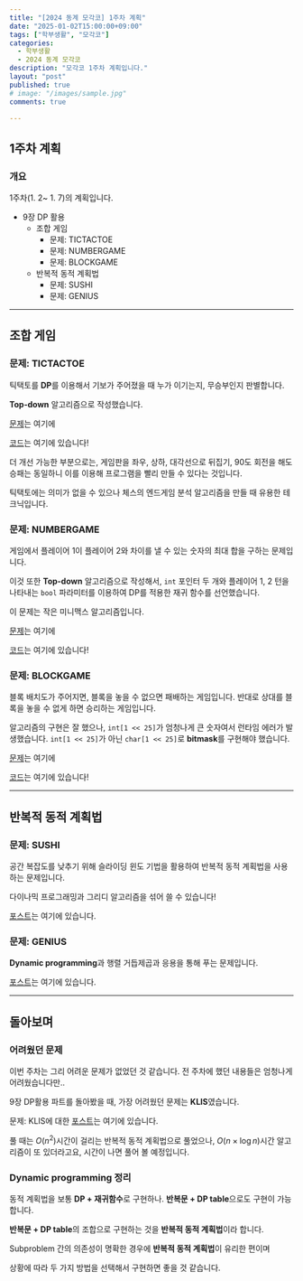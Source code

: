 ```yaml
---
title: "[2024 동계 모각코] 1주차 계획"
date: "2025-01-02T15:00:00+09:00"
tags: ["학부생활", "모각코"]
categories: 
  - 학부생활
  - 2024 동계 모각코
description: "모각코 1주차 계획입니다."
layout: "post"
published: true
# image: "/images/sample.jpg"
comments: true

---
```

## 1주차 계획
### 개요
1주차(1. 2~ 1. 7)의 계획입니다.
- 9장 DP 활용
  - 조합 게임
    - 문제: TICTACTOE
    - 문제: NUMBERGAME
    - 문제: BLOCKGAME
  - 반복적 동적 계획법
    - 문제: SUSHI
    - 문제: GENIUS

* * *

## 조합 게임
### 문제: TICTACTOE

틱택토를 **DP**를 이용해서 기보가 주어졌을 때 누가 이기는지, 무승부인지 판별합니다.

**Top-down** 알고리즘으로 작성했습니다.

[문제](https://algospot.com/judge/problem/read/TICTACTOE)는 여기에

[코드](https://github.com/sossos5989/algorithm/blob/main/algospot/tictactoe.cc)는 여기에 있습니다!

더 개선 가능한 부분으로는, 게임판을 좌우, 상하, 대각선으로 뒤집기, 90도 회전을 해도 승패는 동일하니 이를 이용해 프로그램을 빨리 만들 수 있다는 것입니다.

틱택토에는 의미가 없을 수 있으나 체스의 엔드게임 분석 알고리즘을 만들 때 유용한 테크닉입니다.

### 문제: NUMBERGAME

게임에서 플레이어 1이 플레이어 2와 차이를 낼 수 있는 숫자의 최대 합을 구하는 문제입니다.

이것 또한 **Top-down** 알고리즘으로 작성해서, ```int``` 포인터 두 개와 플레이어 1, 2 턴을 나타내는 ```bool``` 파라미터를 이용하여 DP를 적용한 재귀 함수를 선언했습니다.

이 문제는 작은 미니맥스 알고리즘입니다.

[문제](https://algospot.com/judge/problem/read/NUMBERGAME)는 여기에

[코드](https://github.com/sossos5989/algorithm/blob/main/algospot/numbergame.cc)는 여기에 있습니다!


### 문제: BLOCKGAME

블록 배치도가 주어지면, 블록을 놓을 수 없으면 패배하는 게임입니다.
반대로 상대를 블록을 놓을 수 없게 하면 승리하는 게임입니다.

알고리즘의 구현은 잘 했으나, ```int[1 << 25]```가 엄청나게 큰 숫자여서 런타임 에러가 발생했습니다. ```int[1 << 25]```가 아닌 ```char[1 << 25]```로 **bitmask**를 구현해야 했습니다.

[문제](https://algospot.com/judge/problem/read/BLOCKGAME)는 여기에

[코드](https://github.com/sossos5989/algorithm/blob/main/algospot/blockgame.cc)는 여기에 있습니다!


* * *

## 반복적 동적 계획법
### 문제: SUSHI
공간 복잡도를 낮추기 위해 슬라이딩 윈도 기법을 활용하여 반복적 동적 계획법을 사용하는 문제입니다.

다이나믹 프로그래밍과 그리디 알고리즘을 섞어 쓸 수 있습니다!

[포스트](https://sossos5989.github.io/posts/%EC%95%8C%EA%B3%A0%EB%A6%AC%EC%A6%98/%EC%A2%85%EB%A7%8C%EB%B6%81/5/)는 여기에 있습니다.

### 문제: GENIUS
**Dynamic programming**과 행렬 거듭제곱과 응용을 통해 푸는 문제입니다.

[포스트](https://sossos5989.github.io/posts/%EC%95%8C%EA%B3%A0%EB%A6%AC%EC%A6%98/%EC%A2%85%EB%A7%8C%EB%B6%81/6/)는 여기에 있습니다.


* * *

## 돌아보며
### 어려웠던 문제
이번 주차는 그리 어려운 문제가 없었던 것 같습니다. 전 주차에 했던 내용들은 엄청나게 어려웠습니다만..

9장 DP활용 파트를 돌아봤을 때, 가장 어려웠던 문제는 **KLIS**였습니다. 

문제: KLIS에 대한 [포스트](https://sossos5989.github.io/posts/%EC%95%8C%EA%B3%A0%EB%A6%AC%EC%A6%98/2/)는 여기에 있습니다.

풀 때는 $O(n^2)$시간이 걸리는 반복적 동적 계획법으로 풀었으나, $O(n \times \log n)$시간 알고리즘이 또 있더라고요, 시간이 나면 풀어 볼 예정입니다.

### Dynamic programming 정리
동적 계획법을 보통 **DP + 재귀함수**로 구현하나.  **반복문 + DP table**으로도 구현이 가능합니다.

**반복문 + DP table**의 조합으로 구현하는 것을 **반복적 동적 계획법**이라 합니다.

Subproblem 간의 의존성이 명확한 경우에 **반복적 동적 계획법**이 유리한 편이며

상황에 따라 두 가지 방법을 선택해서 구현하면 좋을 것 같습니다.